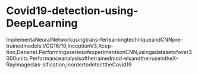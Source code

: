 # Covid19-detection-using-DeepLearning
ImplementaNeuralNetworkusingtrans-ferlearningtechniqueandCNNpre-trainedmodels:VGG16/19,InceptionV3,Xcep-tion,Densnet.PerformingaseriesofexperimentsonCNN,usingadatasetofover3000units.Performanceanalysisofthetrainedmod-elsandtheiruseintheX-Rayimageclas-sification,inordertodetecttheCovid19
